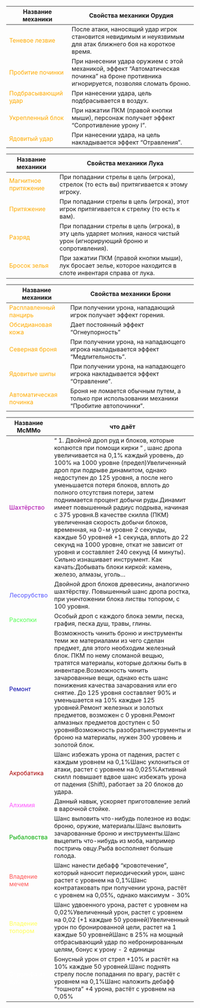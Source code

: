 | Название механики  | Свойства механики Орудия  |
| ------------ | ------------ |
| <span style="color:rgb(255, 170, 0)">Теневое лезвие</span> | После атаки, наносящий удар игрок становится невидимым и неуязвимым для атак ближнего боя на короткое время.  |
| <span style="color:rgb(255, 170, 0)">Пробитие починки</span> | При нанесении удара оружием с этой механикой, эффект “Автоматическая починка” на броне противника игнорируется, позволяя сломать броню.  |
| <span style="color:rgb(255, 170, 0)">Подбрасывающий удар</span> | При нанесении удара, цель подбрасывается в воздух.  |
| <span style="color:rgb(255, 170, 0)">Укрепленный блок</span> | При нажатии ПКМ (правой кнопки мыши), персонаж получает эффект “Сопротивление урону I”.  |
| <span style="color:rgb(255, 170, 0)">Ядовитый удар</span> | При нанесении удара, на цель накладывается эффект “Отравления”.  |


| Название механики  | Свойства механики Лука  |
| ------------ | ------------ |
| <span style="color:rgb(255, 170, 0)">Магнитное притяжение</span> | При попадании стрелы в цель (игрока), стрелок (то есть вы) притягивается к этому игроку.  |
| <span style="color:rgb(255, 170, 0)">Притяжение</span> | При попадании стрелы в цель (игрока), этот игрок притягивается к стрелку (то есть к вам).  |
| <span style="color:rgb(255, 170, 0)">Разряд</span> | При попадании стрелы в цель (игрока), в эту цель ударяет молния, нанося чистый урон (игнорирующий броню и сопротивления).   |
| <span style="color:rgb(255, 170, 0)">Бросок зелья</span> | При зажатии ПКМ (правой кнопки мыши), лук бросает зелье, которое находится в слоте инвентаря справа от лука.  |

| Название механики  | Свойства механики Брони  |
| ------------ | ------------ |
| <span style="color:rgb(255, 170, 0)">Расплавленный панцирь</span> | При получении урона, нападающий игрок получает эффект горения.  |
| <span style="color:rgb(255, 170, 0)">Обсидиановая кожа</span> | Дает постоянный эффект “Огнеупорность”  |
| <span style="color:rgb(255, 170, 0)">Северная броня</span> | При получении урона, на нападающего игрока накладывается эффект “Медлительность”.  |
| <span style="color:rgb(255, 170, 0)">Ядовитые шипы</span> | При получении урона, на нападающего игрока накладывается эффект “Отравление”.  |
| <span style="color:rgb(255, 170, 0)">Автоматическая починка</span> | Броня не ломается обычным путем, а только при использовании механики “Пробитие автопочинки”.  |

| Название McMMo  | что даёт  |
| ------------ | ------------ |
| <span style="color:rgb(170, 0, 170)">Шахтёрство</span> | “ 1. Двойной дроп руд и блоков, которые копаются при помощи кирки “ , шанс дропа увеличивается на 0,1% каждый уровень, до 100% на 1000 уровне (предел)Увеличенный дроп при подрыве динамитом, однако недоступен до 125 уровня, а после него уменьшается потеря блоков, вплоть до полного отсутствия потери, затем поднимается процент добычи руды.Динамит имеет повышенный радиус подрыва, начиная с 375 уровня.В качестве скилла (ПКМ) увеличенная скорость добычи блоков, временная, на 0-м уровне 2 секунды, каждые 50 уровней +1 секунда, вплоть до 22 секунд на 1000 уровне, откат не зависит от уровня и составляет 240 секунд (4 минуты). Сильно изнашивает инструмент. Как качать:Добывать блоки киркой: камень, железо, алмазы, уголь…|
| <span style="color:rgb(85, 85, 255)">Лесорубство</span> | Двойной дроп блоков древесины, аналогично шахтёрству. Повышенный шанс дропа ростка, при уничтожении блока листвы топором, с 100 уровня. |
| <span style="color:rgb(85, 255, 85)">Раскопки</span> | Особый дроп с каждого блока земли, песка, графия, песка душ, травы, глины.  |
| <span style="color:rgb(0, 0, 170)">Ремонт</span> | Возможность чинить броню и инструменты теми же материалами из чего сделан предмет, для этого необходим железный блок. ПКМ по нему сломаной вещью, тратятся материалы, которые должны быть в инвентаре.Возможность чинить зачарованные вещи, однако есть шанс понижения качества зачарования или его снятие. До 125 уровня составляет 90% и уменьшается на 10% каждые 125 уровней.Ремонт железных и золотых предметов, возможен с 0 уровня.Ремонт алмазных предметов доступен с 50 уровняВозможность разобратьинструменты и броню на материалы, нужен 300 уровень и золотой блок.  |
| <span style="color:rgb(170, 0, 0)">Акробатика</span> | Шанс избежать урона от падения, растет с каждым уровнем на 0,1%Шанс уклониться от атаки, растет с уровнем на 0,025%Активный скилл повышает вдвое шанс избежать урона от падения (Shift), работает за 20 блоков до удара.  |
| <span style="color:rgb(255, 85, 255)">Алхимия</span> | Данный навык, ускоряет приготовление зелий в варочной стойке.  |
| <span style="color:rgb(0, 170, 0)">Рыбаловства</span> | Шанс выловить что-нибудь полезное из воды: броню, оружие, материалы.Шанс выловить зачарованные броню и инструменты.Шанс выцепить что-нибудь из моба, например постричь овцу.Рыба восполняет больше голода.  |
| <span style="color:rgb(255, 85, 85)">Владение мечем</span> | Шанс нанести дебафф “кровотечение”, который наносит периодический урон, шанс растет с уровнем на 0,1%Шанс контратаковать при получении урона, растёт с уровнем на 0,05%, однако максимум - 30%  |
| <span style="color:rgb(255, 255, 85)">Владение топором</span> | Шанс удвоенного урона, растет с уровнем на 0,02%Увеличенный урон, растет с уровнем на 0,02 (+1 каждые 50 уровней)Увеличенный урон по бронированной цели, растет на 1 каждые 50 уровнейШанс в 25% на мощный отбрасывающий удар по небронированным целям, бонус к урону - 2 единицы |
| <span style="color:rgb(255, 255, 255)">Стрельба из лука</span> | Бонусный урон от стрел +10% и растёт на 10% каждые 50 уровней.Шанс поднять стрелу после попадания по врагу, растёт с уровнем на 0,1%Шанс наложить дебафф “тошнота” +4 урона, растёт с уровнем на 0,05%  |
